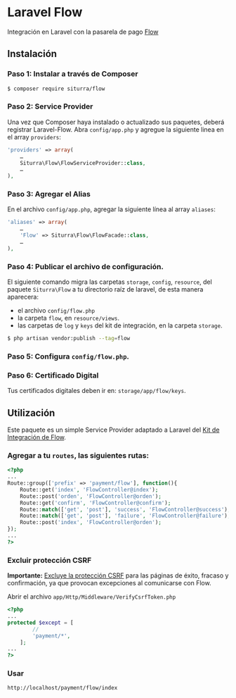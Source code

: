 # Laravel Flow
Integración en Laravel con la pasarela de pago [Flow](http://www.flow.cl)

## Instalación

### Paso 1: Instalar a través de Composer

```sh
$ composer require siturra/flow
```

### Paso 2: Service Provider

Una vez que Composer haya instalado o actualizado sus paquetes, deberá registrar Laravel-Flow. Abra `config/app.php` y agregue la siguiente linea en el array `providers`:
```php
'providers' => array(
    …
	Siturra\Flow\FlowServiceProvider::class,
    …
),
```

### Paso 3: Agregar el Alias

En el archivo `config/app.php`, agregar la siguiente línea al array `aliases`:
```php
'aliases' => array(
    …
	'Flow' => Siturra\Flow\FlowFacade::class,
    …
),
```

### Paso 4: Publicar el archivo de configuración.

El siguiente comando migra las carpetas `storage`, `config`, `resource`, del paquete `Siturra\Flow` a tu directorio raíz de laravel, de esta manera aparecera:
- el archivo `config/flow.php`
- la carpeta `flow`, en `resource/views`.
- las carpetas de `log` y `keys` del kit de integración, en la carpeta `storage`.

```sh
$ php artisan vendor:publish --tag=flow
```

### Paso 5: Configura `config/flow.php`.

### Paso 6: Certificado Digital
Tus certificados digitales deben ir en: `storage/app/flow/keys`.

## Utilización

Este paquete es un simple Service Provider adaptado a Laravel del [Kit de Integración de Flow](https://www.flow.cl/apiFlow.php).

### Agregar a tu `routes`, las siguientes rutas:

```php
<?php
...
Route::group(['prefix' => 'payment/flow'], function(){
    Route::get('index', 'FlowController@index');
    Route::post('orden', 'FlowController@orden');
    Route::get('confirm', 'FlowController@confirm');
    Route::match(['get', 'post'], 'success', 'FlowController@success');
    Route::match(['get', 'post'], 'failure', 'FlowController@failure');
    Route::post('index', 'FlowController@orden');
});
...
?>
```

### Excluir protección CSRF

**Importante:** [Excluye la protección CSRF](https://laravel.com/docs/master/csrf#csrf-excluding-uris) para las páginas de éxito, fracaso y confirmación, ya que provocan excepciones al comunicarse con Flow.

Abrir el archivo `app/Http/Middleware/VerifyCsrfToken.php`

```php
<?php
...
protected $except = [
        //
        'payment/*',
    ];
...
?>
```

### Usar
```
http://localhost/payment/flow/index
```